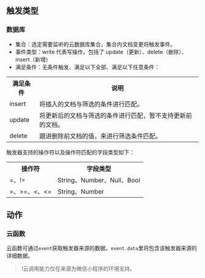 ## 触发类型
### 数据库
- 集合：选定需要监听的云数据库集合，集合内文档变更将触发事件。
- 事件类型：write 代表写操作，包括了 update（更新）、delete（删除）、insert（新增）
- 满足条件：无条件触发、满足以下全部、满足以下任意条件：
<table>
<tr>
<th>满足条件</th>
<th>说明</th>
</tr>
<tr>
<td>insert</td>
<td>将插入的文档与筛选的条件进行匹配。</td>
</tr>
<tr>
<td>update</td>
<td>将更新后的文档与筛选的条件进行匹配，暂不支持更新前的文档。</td>
</tr>
<tr>
<td>delete</td>
<td>跟进删除前文档的值，来进行筛选条件匹配。</td>
</tr>
</table>
触发器支持的操作符以及操作符匹配的字段类型如下：
<table>
<tr>
<th>操作符</th>
<th>字段类型</th>
</tr>
<tr>
<td>=、!= </td>
<td>String、Number、Null、Bool </td>
</tr>
<tr>
<td>>、>=、<、<=</td>
<td>String、Number </td>
</tr>
</table>


## 动作
### 云函数
云函数可通过`event`获取触发器来源的数据，`event.data`里将包含该触发器来源的详细数据。

>!云调用能力仅在来源为微信小程序的环境支持。
